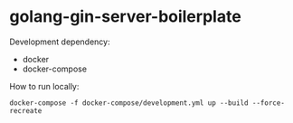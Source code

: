 # golang-gin-server-boilerplate

Development dependency:

- docker
- docker-compose

How to run locally:

```
docker-compose -f docker-compose/development.yml up --build --force-recreate
```